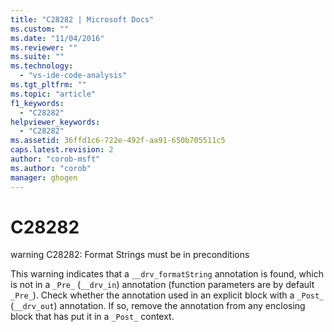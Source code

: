 ```yaml
---
title: "C28282 | Microsoft Docs"
ms.custom: ""
ms.date: "11/04/2016"
ms.reviewer: ""
ms.suite: ""
ms.technology: 
  - "vs-ide-code-analysis"
ms.tgt_pltfrm: ""
ms.topic: "article"
f1_keywords: 
  - "C28282"
helpviewer_keywords: 
  - "C28282"
ms.assetid: 36ffd1c6-722e-492f-aa91-650b705511c5
caps.latest.revision: 2
author: "corob-msft"
ms.author: "corob"
manager: ghogen
---
```

# C28282
warning C28282: Format Strings must be in preconditions  
  
 This warning indicates that a `__drv_formatString` annotation is found, which is not in a `_Pre_` (`__drv_in`) annotation (function parameters are by default `_Pre_`). Check whether the annotation used in an explicit block with a `_Post_` (`__drv_out`) annotation. If so, remove the annotation from any enclosing block that has put it in a `_Post_` context.